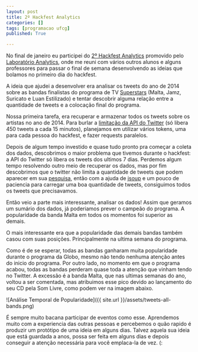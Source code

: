 ```yaml
---
layout: post
title: 2º Hackfest Analytics
categories: []
tags: [programacao ufcg]
published: True

---
```


No final de janeiro eu participei do [2º Hackfest Analytics][1] promovido pelo [Laboratório Analytics][2], onde me reuni com vários outros alunos e alguns professores para passar o final de semana desenvolvendo as ideias que bolamos no primeiro dia do hackfest.

A ideia que ajudei a desenvolver era analisar os tweets do ano de 2014 sobre as bandas finalistas do programa de TV [Superstars][3] (Malta, Jamz, Suricato e Luan Estilizado) e tentar descobrir alguma relação entre a quantidade de tweets e a colocação final do programa.

Nossa primeira tarefa, era recuperar e armazenar todos os tweets sobre os artistas no ano de 2014. Para burlar a [limitação da API do Twitter][7] (só libera 450 tweets a cada 15 minutos), planejamos em utilizar vários tokens, uma para cada pessoa do hackfest, e fazer requests paralelos.

Depois de algum tempo investido e quase tudo pronto pra começar a coleta dos dados, descobrimos o maior problema que tivemos durante o hackfest: a API do Twitter só libera os tweets dos ultimos 7 dias. Perdemos algum tempo resolvendo outro meio de recuperar os dados, mas por fim descobrimos que o twitter não limita a quantidade de tweets que podem aparecer em sua [pesquisa][5], então com a ajuda de [jsoup][6] e um pouco de paciencia para carregar uma boa quantidade de tweets, consiguimos todos os tweets que precisavamos.

Então veio a parte mais interessante, analisar os dados! Assim que geramos um sumário dos dados, já poderiamos prever o campeão do programa. A popularidade da banda Malta em todos os momentos foi superior as demais.

O mais interessante era que a popularidade das demais bandas também casou com suas posições. Principalmente na ultima semana do programa.


Como é de se esperar, todas as bandas ganharam muita popularidade durante o programa da Globo, mesmo não tendo nenhuma atenção antes do inicio do programa. Por outro lado, no momento em que o programa acabou, todas as bandas perderam quase toda a atenção que vinham tendo no Twitter. A excessão é a banda Malta, que nas ultimas semanas do ano, voltou a ser comentada, mas atribuimos esse pico devido ao lançamento do seu CD pela Som Livre, como podem ver na imagem abaixo.

![Análise Temporal de Popularidade]({{ site.url }}/assets/tweets-all-bands.png)

É sempre muito bacana participar de eventos como esse. Aprendemos muito com a experiencia das outras pessoas e percebemos o quão rapido é produzir um protótipo de uma ideia em alguns dias. Talvez aquela sua ideia que está guardada a anos, possa ser feita em alguns dias e depois conseguir a atenção necessária para você emplaca-la de vez. (:

[1]: https://www.facebook.com/media/set/?set=a.898644253501560.1073741834.825911050774881&type=1&ref=notif&notif_t=like
[2]: https://www.facebook.com/analytics.ufcg?fref=photo
[3]: superstars
[4]: https://github.com/geoffjentry/twitteR
[5]: https://twitter.com/search
[6]: http://jsoup.org/
[7]: https://dev.twitter.com/rest/public/rate-limiting